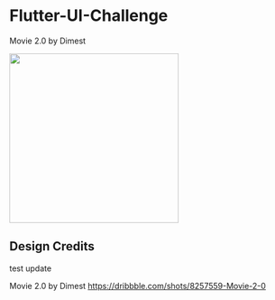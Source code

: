 # Flutter-UI-Challenge

Movie 2.0 by Dimest

<img src="assets/movie_2_dimest.gif"  width="300"/>

## **Design Credits**

test update

Movie 2.0 by Dimest
https://dribbble.com/shots/8257559-Movie-2-0
